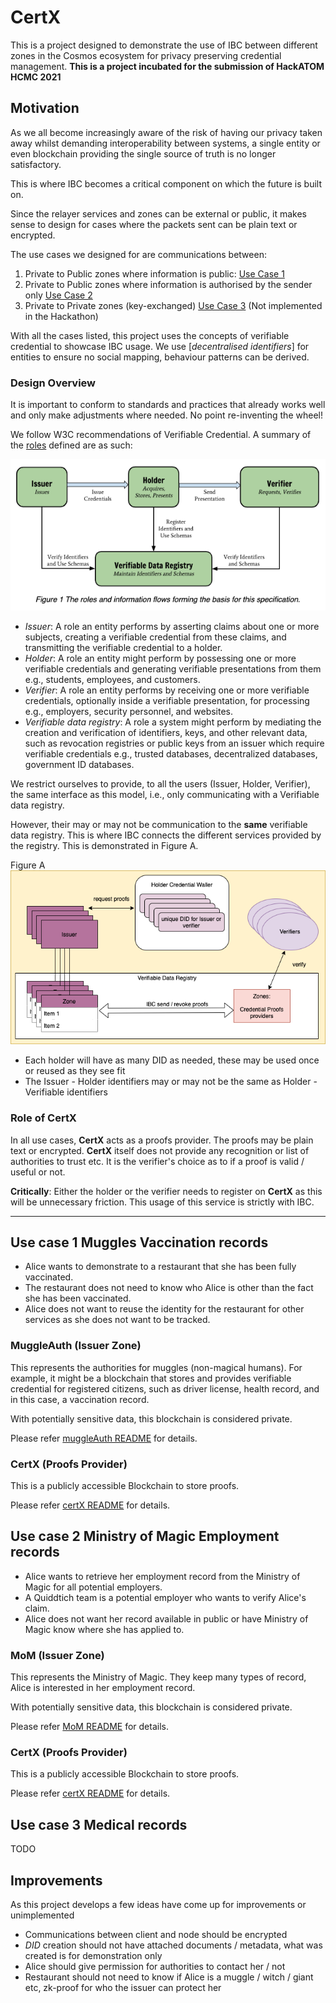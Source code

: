 # CertX

This is a project designed to demonstrate the use of IBC between different zones in the Cosmos ecosystem for privacy preserving credential management.
**This is a project incubated for the submission of HackATOM HCMC 2021**

## Motivation

As we all become increasingly aware of the risk of having our privacy taken away whilst demanding interoperability between systems,
a single entity or even blockchain providing the single source of truth is no longer satisfactory.

This is where IBC becomes a critical component on which the future is built on.

Since the relayer services and zones can be external or public, it makes sense to design for cases where the packets sent can be plain text or encrypted.

The use cases we designed for are communications between:

1. Private to Public zones where information is public: [Use Case 1]
1. Private to Public zones where information is authorised by the sender only [Use Case 2]
1. Private to Private zones (key-exchanged) [Use Case 3] (Not implemented in the Hackathon)

With all the cases listed, this project uses the concepts of verifiable credential to showcase IBC usage.
We use [*decentralised identifiers*] for entities to ensure no social mapping, behaviour patterns can be derived.

### Design Overview

It is important to conform to standards and practices that already works well and only make adjustments where needed. No point re-inventing the wheel!

We follow W3C recommendations of Verifiable Credential. A summary of the [roles] defined are as such:

![w3c_defined_vc](./w3c_defined_vc.png)

- *Issuer*: A role an entity performs by asserting claims about one or more subjects, creating a verifiable credential from these claims, and transmitting the verifiable credential to a holder.
- *Holder*: A role an entity might perform by possessing one or more verifiable credentials and generating verifiable presentations from them e.g., students, employees, and customers.
- *Verifier*: A role an entity performs by receiving one or more verifiable credentials, optionally inside a verifiable presentation, for processing e.g., employers, security personnel, and websites.
- *Verifiable data registry*: A role a system might perform by mediating the creation and verification of identifiers, keys, and other relevant data, such as revocation registries or public keys from an issuer which require verifiable credentials e.g., trusted databases, decentralized databases, government ID databases.

We restrict ourselves to provide, to all the users (Issuer, Holder, Verifier), the same interface as this model, i.e., only communicating with a Verifiable data registry.

However, their may or may not be communication to the **same** verifiable data registry. This is where IBC connects the different services provided by the registry. This is demonstrated in Figure A. 

Figure A
![decentralised_vdr](./decentralised_vdr.png)

- Each holder will have as many DID as needed, these may be used once or reused as they see fit
- The Issuer - Holder identifiers may or may not be the same as Holder - Verifiable identifiers

### Role of CertX

In all use cases, **CertX** acts as a proofs provider. The proofs may be plain text or encrypted.
**CertX** itself does not provide any recognition or list of authorities to trust etc.
It is the verifier's choice as to if a proof is valid / useful or not.

**Critically**: Either the holder or the verifier needs to register on **CertX** as this will be unnecessary friction.
This usage of this service is strictly with IBC.

[roles]: https://www.w3.org/TR/vc-data-model/#roles
[*dencentralised identifiers*]: https://www.w3.org/TR/did-core/
[Use Case 1]: #use-case-1-muggles-vaccination-records
[Use Case 2]: #use-case-2-ministry-of-magic-employment-records
[Use Case 3]: #use-case-3-medical-records

---

## Use case 1 Muggles Vaccination records

- Alice wants to demonstrate to a restaurant that she has been fully vaccinated.
- The restaurant does not need to know who Alice is other than the fact she has been vaccinated.
- Alice does not want to reuse the identity for the restaurant for other services as she does not want to be tracked.

### MuggleAuth (Issuer Zone)

This represents the authorities for muggles (non-magical humans).
For example, it might be a blockchain that stores and provides verifiable credential for registered citizens,
such as driver license, health record, and in this case, a vaccination record.

With potentially sensitive data, this blockchain is considered private.

Please refer [muggleAuth README](./muggleAuth/readme.md) for details.

### CertX (Proofs Provider)

This is a publicly accessible Blockchain to store proofs.

Please refer [certX README](./certX/readme.md) for details.

## Use case 2 Ministry of Magic Employment records

- Alice wants to retrieve her employment record from the Ministry of Magic for all potential employers.
- A Quiddtich team is a potential employer who wants to verify Alice's claim.
- Alice does not want her record available in public or have Ministry of Magic know where she has applied to.

### MoM (Issuer Zone)

This represents the Ministry of Magic. They keep many types of record, Alice is interested in her employment record.

With potentially sensitive data, this blockchain is considered private.

Please refer [MoM README](./MoM/readme.md) for details.

### CertX (Proofs Provider)

This is a publicly accessible Blockchain to store proofs.

Please refer [certX README](./certX/readme.md) for details.

## Use case 3 Medical records

TODO

## Improvements

As this project develops a few ideas have come up for improvements or unimplemented

- Communications between client and node should be encrypted
- *DID* creation should not have attached documents / metadata, what was created is for demonstration only
- Alice should give permission for authorities to contact her / not
- Restaurant should not need to know if Alice is a muggle / witch / giant etc, zk-proof for who the issuer can protect her

